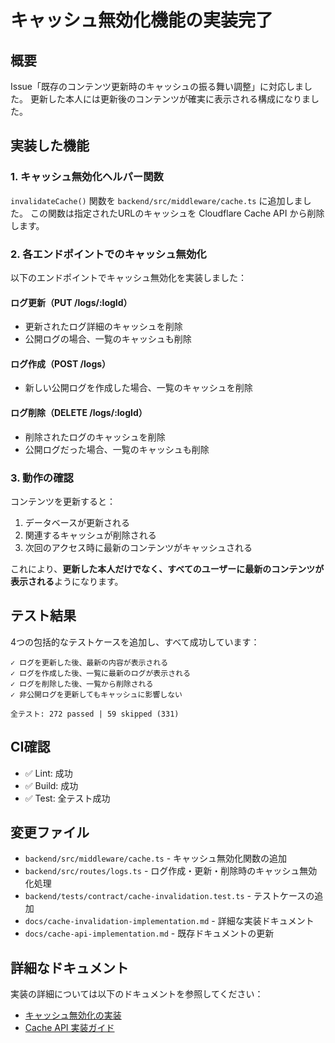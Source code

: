 # キャッシュ無効化機能の実装完了

## 概要

Issue「既存のコンテンツ更新時のキャッシュの振る舞い調整」に対応しました。
更新した本人には更新後のコンテンツが確実に表示される構成になりました。

## 実装した機能

### 1. キャッシュ無効化ヘルパー関数

`invalidateCache()` 関数を `backend/src/middleware/cache.ts` に追加しました。
この関数は指定されたURLのキャッシュを Cloudflare Cache API から削除します。

### 2. 各エンドポイントでのキャッシュ無効化

以下のエンドポイントでキャッシュ無効化を実装しました：

#### ログ更新（PUT /logs/:logId）
- 更新されたログ詳細のキャッシュを削除
- 公開ログの場合、一覧のキャッシュも削除

#### ログ作成（POST /logs）
- 新しい公開ログを作成した場合、一覧のキャッシュを削除

#### ログ削除（DELETE /logs/:logId）
- 削除されたログのキャッシュを削除
- 公開ログだった場合、一覧のキャッシュも削除

### 3. 動作の確認

コンテンツを更新すると：
1. データベースが更新される
2. 関連するキャッシュが削除される
3. 次回のアクセス時に最新のコンテンツがキャッシュされる

これにより、**更新した本人だけでなく、すべてのユーザーに最新のコンテンツが表示される**ようになります。

## テスト結果

4つの包括的なテストケースを追加し、すべて成功しています：

```
✓ ログを更新した後、最新の内容が表示される
✓ ログを作成した後、一覧に最新のログが表示される
✓ ログを削除した後、一覧から削除される
✓ 非公開ログを更新してもキャッシュに影響しない

全テスト: 272 passed | 59 skipped (331)
```

## CI確認

- ✅ Lint: 成功
- ✅ Build: 成功
- ✅ Test: 全テスト成功

## 変更ファイル

- `backend/src/middleware/cache.ts` - キャッシュ無効化関数の追加
- `backend/src/routes/logs.ts` - ログ作成・更新・削除時のキャッシュ無効化処理
- `backend/tests/contract/cache-invalidation.test.ts` - テストケースの追加
- `docs/cache-invalidation-implementation.md` - 詳細な実装ドキュメント
- `docs/cache-api-implementation.md` - 既存ドキュメントの更新

## 詳細なドキュメント

実装の詳細については以下のドキュメントを参照してください：

- [キャッシュ無効化の実装](./cache-invalidation-implementation.md)
- [Cache API 実装ガイド](./cache-api-implementation.md)
